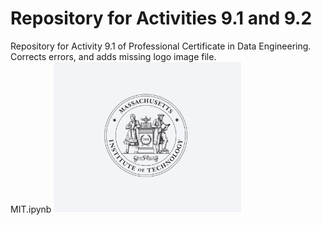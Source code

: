 # Repository for Activities 9.1 and 9.2
Repository for Activity 9.1 of  Professional Certificate in Data Engineering. 
Corrects errors, and adds missing logo image file.   
MIT.ipynb
<img src= "./MIT.png" width='300'/>   

